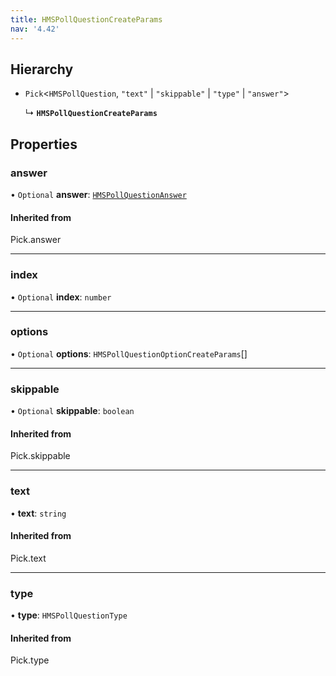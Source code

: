 ```yaml
---
title: HMSPollQuestionCreateParams
nav: '4.42'
---
```


## Hierarchy

- `Pick`<`HMSPollQuestion`, `"text"` \| `"skippable"` \| `"type"` \| `"answer"`\>

  ↳ **`HMSPollQuestionCreateParams`**

## Properties

### answer

• `Optional` **answer**: [`HMSPollQuestionAnswer`](/api-reference/javascript/v2/interfaces/HMSPollQuestionAnswer)

#### Inherited from

Pick.answer

---

### index

• `Optional` **index**: `number`

---

### options

• `Optional` **options**: `HMSPollQuestionOptionCreateParams`[]

---

### skippable

• `Optional` **skippable**: `boolean`

#### Inherited from

Pick.skippable

---

### text

• **text**: `string`

#### Inherited from

Pick.text

---

### type

• **type**: `HMSPollQuestionType`

#### Inherited from

Pick.type
